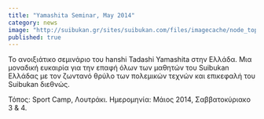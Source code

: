 ```yaml
---
title: "Yamashita Seminar, May 2014"
category: news
image: "http://suibukan.gr/sites/suibukan.com/files/imagecache/node_top_640px/news_photos/yamashita_seminar_2014v2.jpg"
published: true
---
```


Το ανοιξιάτικο σεμινάριο του hanshi Tadashi Yamashita στην Ελλάδα.
Μια μοναδική ευκαιρία για την επαφή όλων των μαθητών του Suibukan Ελλάδας με τον ζωντανό θρύλο των πολεμικών τεχνών και επικεφαλή του Suibukan διεθνώς.

Τόπος: Sport Camp, Λουτράκι.
Ημερομηνία: Μάιος 2014, Σαββατοκύριακο 3 & 4.